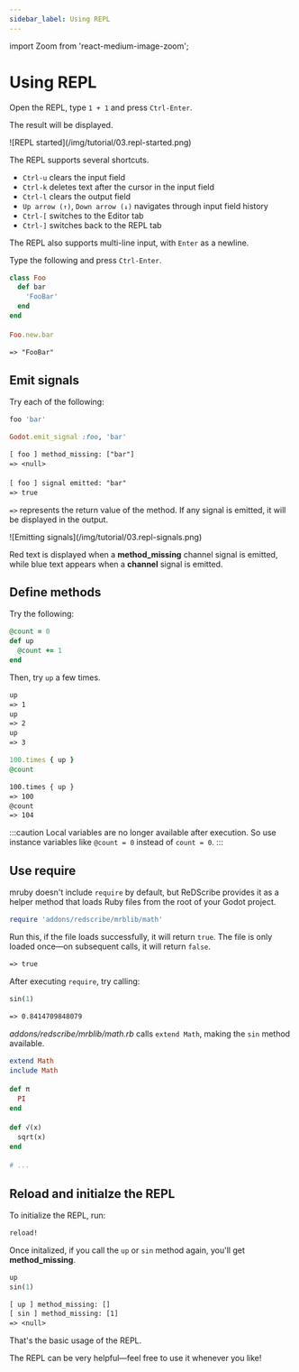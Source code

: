 ```yaml
---
sidebar_label: Using REPL
---
```

import Zoom from 'react-medium-image-zoom';

# Using REPL

Open the REPL, type `1 + 1` and press `Ctrl-Enter`.

The result will be displayed.

<Zoom>
![REPL started](/img/tutorial/03.repl-started.png)
</Zoom>

The REPL supports several shortcuts.
* `Ctrl-u` clears the input field
* `Ctrl-k` deletes text after the cursor in the input field
* `Ctrl-l` clears the output field
* `Up arrow (↑)`, `Down arrow (↓)` navigates through input field history
* `Ctrl-[` switches to the Editor tab
* `Ctrl-]` switches back to the REPL tab


The REPL also supports multi-line input, with `Enter` as a newline.

Type the following and press `Ctrl-Enter`.
```ruby
class Foo
  def bar
    'FooBar'
  end
end

Foo.new.bar
```
```txt title="Output"
=> "FooBar"
```

## Emit signals

Try each of the following:
```ruby
foo 'bar'
```
```ruby
Godot.emit_signal :foo, 'bar'
```
```txt title="Output"
[ foo ] method_missing: ["bar"]
=> <null>

[ foo ] signal emitted: "bar"
=> true
```
`=>` represents the return value of the method.
If any signal is emitted, it will be displayed in the output.

<Zoom>
![Emitting signals](/img/tutorial/03.repl-signals.png)
</Zoom>

Red text is displayed when a **method_missing** channel signal is emitted,
while blue text appears when a **channel** signal is emitted.


## Define methods

Try the following:
```ruby
@count = 0
def up
  @count += 1
end
```
Then, try `up` a few times.
```txt title="Output"
up
=> 1
up
=> 2
up
=> 3
```

```ruby
100.times { up }
@count
```
```txt title="Output"
100.times { up }
=> 100
@count
=> 104
```

:::caution
Local variables are no longer available after execution.
So use instance variables like `@count = 0` instead of `count = 0`.
:::


## Use require

mruby doesn't include `require` by default, but ReDScribe provides it as a helper method that loads Ruby files from the root of your Godot project.

```ruby
require 'addons/redscribe/mrblib/math'
```
Run this, if the file loads successfully, it will return `true`.
The file is only loaded once—on subsequent calls, it will return `false`.
```txt title="Output"
=> true
```

After executing `require`, try calling:

```ruby
sin(1)
```
```txt title="Output"
=> 0.8414709848079
```

*addons/redscribe/mrblib/math.rb* calls `extend Math`, making the `sin` method available.

```ruby title="addons/redscribe/mrblib/math.rb"
extend Math
include Math

def π
  PI
end

def √(x)
  sqrt(x)
end

# ...
```


## Reload and initialze the REPL

To initialize the REPL, run:
```ruby
reload!
```

Once initalized, if you call the `up` or `sin` method again, you'll get **method_missing**.
```ruby
up
sin(1)
```
```txt title="Output"
[ up ] method_missing: []
[ sin ] method_missing: [1]
=> <null>
```

That's the basic usage of the REPL.

The REPL can be very helpful—feel free to use it whenever you like!
